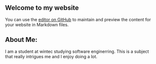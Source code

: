 ## Welcome to my website

You can use the [editor on GitHub](https://github.com/DuckyBoiNZ/DuckyBoiNZ/edit/gh-pages/index.md) to maintain and preview the content for your website in Markdown files.


## About Me:

I am a student at wintec studying software enginerring. This is a subject that really intrigues me and I enjoy doing a lot. 

